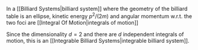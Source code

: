 In a [[Billiard Systems|billiard system]] where the geometry of the billiard table is an ellipse, kinetic energy $p^2/(2m)$ and angular momentum w.r.t. the two foci are [[Integral Of Motion|integrals of motion]]

Since the dimensionality $d=2$ and there are $d$ independent integrals of motion, this is an [[Integrable Billiard Systems|integrable billiard system]].